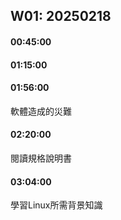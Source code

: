 ## W01: 20250218

#### 00:45:00

#### 01:15:00

#### 01:56:00
軟體造成的災難

#### 02:20:00
閱讀規格說明書

#### 03:04:00
學習Linux所需背景知識




